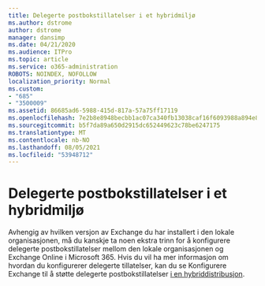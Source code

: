 ```yaml
---
title: Delegerte postbokstillatelser i et hybridmiljø
ms.author: dstrome
author: dstrome
manager: dansimp
ms.date: 04/21/2020
ms.audience: ITPro
ms.topic: article
ms.service: o365-administration
ROBOTS: NOINDEX, NOFOLLOW
localization_priority: Normal
ms.custom:
- "685"
- "3500009"
ms.assetid: 86685ad6-5988-415d-817a-57a75ff17119
ms.openlocfilehash: 7e2b8e8948becbb1ac07ca340fb13038caf16f6093988a894e85e0cefb8a64a4
ms.sourcegitcommit: b5f7da89a650d2915dc652449623c78be6247175
ms.translationtype: MT
ms.contentlocale: nb-NO
ms.lasthandoff: 08/05/2021
ms.locfileid: "53948712"
---
```

# <a name="delegated-mailbox-permissions-in-a-hybrid-environment"></a>Delegerte postbokstillatelser i et hybridmiljø

Avhengig av hvilken versjon av Exchange du har installert i den lokale organisasjonen, må du kanskje ta noen ekstra trinn for å konfigurere delegerte postbokstillatelser mellom den lokale organisasjonen og Exchange Online i Microsoft 365. Hvis du vil ha mer informasjon om hvordan du konfigurerer delegerte tillatelser, kan du se Konfigurere Exchange til å støtte delegerte postbokstillatelser [i en hybriddistribusjon](https://technet.microsoft.com/library/mt784505%28v=exchg.150%29.aspx).
  